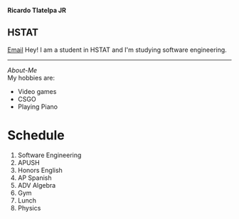 **Ricardo Tlatelpa JR**   
## HSTAT
 [Email](ricardojrt6565@hstat.org)
 Hey! I am a student in HSTAT and I'm studying software engineering. 
 
 ---
 _About-Me_  
   My hobbies are:
 * Video games  
  * CSGO
 * Playing Piano 

# Schedule  
1. Software Engineering
2. APUSH
3. Honors English 
4. AP Spanish
5. ADV Algebra 
6. Gym
7. Lunch
8. Physics
